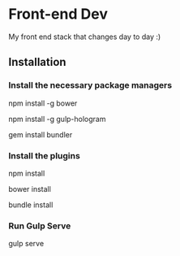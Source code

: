 # Front-end Dev
My front end stack that changes day to day :)

## Installation

### Install the necessary package managers

npm install -g bower

npm install -g gulp-hologram

gem install bundler

### Install the plugins
npm install

bower install

bundle install

### Run Gulp Serve
gulp serve
